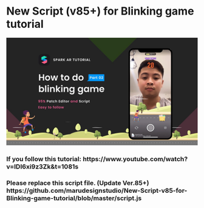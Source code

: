# New Script (v85+) for Blinking game tutorial

<img src="https://github.com/marudesignstudio/New-Script-v85-for-Blinking-game-tutorial/blob/master/maxresdefault.jpg">
<h3>
If you follow this tutorial:
https://www.youtube.com/watch?v=IDI6xi9z3Zk&t=1081s
</h3>
<h3>Please replace this script file. (Update Ver.85+)
  https://github.com/marudesignstudio/New-Script-v85-for-Blinking-game-tutorial/blob/master/script.js
</h3>
